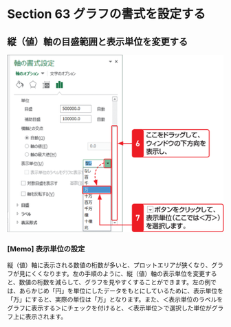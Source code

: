 # Section 63 グラフの書式を設定する

## 縦（値）軸の目盛範囲と表示単位を変更する

![](004.png)

### [Memo] 表示単位の設定

縦（値）軸に表示される数値の桁数が多いと、プロットエリアが狭くなり、グラフが見にくくなります。左の手順のように、縦（値）軸の表示単位を変更すると、数値の桁数を減らして、グラフを見やすくすることができます。左の例では、あらかじめ「円」を単位にしたデータをもとにしているために、表示単位を「万」にすると、実際の単位は「万」となります。また、＜表示単位のラベルをグラフに表示する＞にチェックを付けると、＜表示単位＞で選択した単位がグラフ上に表示されます。
